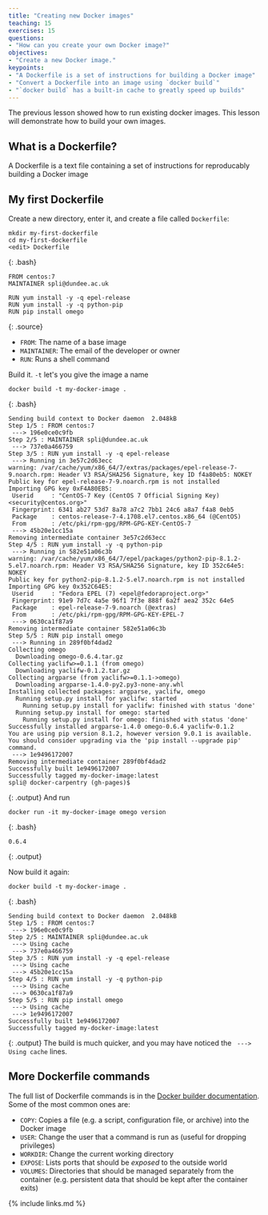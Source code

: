 ```yaml
---
title: "Creating new Docker images"
teaching: 15
exercises: 15
questions:
- "How can you create your own Docker image?"
objectives:
- "Create a new Docker image."
keypoints:
- "A Dockerfile is a set of instructions for building a Docker image"
- "Convert a Dockerfile into an image using `docker build`"
- "`docker build` has a built-in cache to greatly speed up builds"
---
```


The previous lesson showed how to run existing docker images.
This lesson will demonstrate how to build your own images.

## What is a Dockerfile?

A Dockerfile is a text file containing a set of instructions for reproducably building a Docker image


## My first Dockerfile
Create a new directory, enter it, and create a file called `Dockerfile`:
~~~
mkdir my-first-dockerfile
cd my-first-dockerfile
<edit> Dockerfile
~~~
{: .bash}
~~~
FROM centos:7
MAINTAINER spli@dundee.ac.uk

RUN yum install -y -q epel-release
RUN yum install -y -q python-pip
RUN pip install omego
~~~
{: .source}
- `FROM`: The name of a base image
- `MAINTAINER`: The email of the developer or owner
- `RUN`: Runs a shell command

Build it. `-t` let's you give the image a name
~~~
docker build -t my-docker-image .
~~~
{: .bash}
~~~
Sending build context to Docker daemon  2.048kB
Step 1/5 : FROM centos:7
 ---> 196e0ce0c9fb
Step 2/5 : MAINTAINER spli@dundee.ac.uk
 ---> 737e0a466759
Step 3/5 : RUN yum install -y -q epel-release
 ---> Running in 3e57c2d63ecc
warning: /var/cache/yum/x86_64/7/extras/packages/epel-release-7-9.noarch.rpm: Header V3 RSA/SHA256 Signature, key ID f4a80eb5: NOKEY
Public key for epel-release-7-9.noarch.rpm is not installed
Importing GPG key 0xF4A80EB5:
 Userid     : "CentOS-7 Key (CentOS 7 Official Signing Key) <security@centos.org>"
 Fingerprint: 6341 ab27 53d7 8a78 a7c2 7bb1 24c6 a8a7 f4a8 0eb5
 Package    : centos-release-7-4.1708.el7.centos.x86_64 (@CentOS)
 From       : /etc/pki/rpm-gpg/RPM-GPG-KEY-CentOS-7
 ---> 45b20e1cc15a
Removing intermediate container 3e57c2d63ecc
Step 4/5 : RUN yum install -y -q python-pip
 ---> Running in 582e51a06c3b
warning: /var/cache/yum/x86_64/7/epel/packages/python2-pip-8.1.2-5.el7.noarch.rpm: Header V3 RSA/SHA256 Signature, key ID 352c64e5: NOKEY
Public key for python2-pip-8.1.2-5.el7.noarch.rpm is not installed
Importing GPG key 0x352C64E5:
 Userid     : "Fedora EPEL (7) <epel@fedoraproject.org>"
 Fingerprint: 91e9 7d7c 4a5e 96f1 7f3e 888f 6a2f aea2 352c 64e5
 Package    : epel-release-7-9.noarch (@extras)
 From       : /etc/pki/rpm-gpg/RPM-GPG-KEY-EPEL-7
 ---> 0630ca1f87a9
Removing intermediate container 582e51a06c3b
Step 5/5 : RUN pip install omego
 ---> Running in 289f0bf4dad2
Collecting omego
  Downloading omego-0.6.4.tar.gz
Collecting yaclifw>=0.1.1 (from omego)
  Downloading yaclifw-0.1.2.tar.gz
Collecting argparse (from yaclifw>=0.1.1->omego)
  Downloading argparse-1.4.0-py2.py3-none-any.whl
Installing collected packages: argparse, yaclifw, omego
  Running setup.py install for yaclifw: started
    Running setup.py install for yaclifw: finished with status 'done'
  Running setup.py install for omego: started
    Running setup.py install for omego: finished with status 'done'
Successfully installed argparse-1.4.0 omego-0.6.4 yaclifw-0.1.2
You are using pip version 8.1.2, however version 9.0.1 is available.
You should consider upgrading via the 'pip install --upgrade pip' command.
 ---> 1e9496172007
Removing intermediate container 289f0bf4dad2
Successfully built 1e9496172007
Successfully tagged my-docker-image:latest
spli@ docker-carpentry (gh-pages)$
~~~
{: .output}
And run
~~~
docker run -it my-docker-image omego version
~~~
{: .bash}
~~~
0.6.4
~~~
{: .output}

Now build it again:
~~~
docker build -t my-docker-image .
~~~
{: .bash}
~~~
Sending build context to Docker daemon  2.048kB
Step 1/5 : FROM centos:7
 ---> 196e0ce0c9fb
Step 2/5 : MAINTAINER spli@dundee.ac.uk
 ---> Using cache
 ---> 737e0a466759
Step 3/5 : RUN yum install -y -q epel-release
 ---> Using cache
 ---> 45b20e1cc15a
Step 4/5 : RUN yum install -y -q python-pip
 ---> Using cache
 ---> 0630ca1f87a9
Step 5/5 : RUN pip install omego
 ---> Using cache
 ---> 1e9496172007
Successfully built 1e9496172007
Successfully tagged my-docker-image:latest
~~~
{: .output}
The build is much quicker, and you may have noticed the ` ---> Using cache` lines.


## More Dockerfile commands

The full list of Dockerfile commands is in the [Docker builder documentation](https://docs.docker.com/engine/reference/builder/).
Some of the most common ones are:
- `COPY`: Copies a file (e.g. a script, configuration file, or archive) into the Docker image
- `USER`: Change the user that a command is run as (useful for dropping privileges)
- `WORKDIR`: Change the current working directory
- `EXPOSE`: Lists ports that should be *exposed* to the outside world
- `VOLUMES`: Directories that should be managed separately from the container (e.g. persistent data that should be kept after the container exits)


{% include links.md %}
